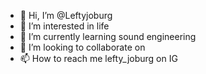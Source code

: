 - 👋 Hi, I’m @Leftyjoburg
- 👀 I’m interested in life
- 🌱 I’m currently learning sound engineering 
- 💞️ I’m looking to collaborate on 
- 📫 How to reach me lefty_joburg on IG

<!---
Leftyjoburg/Leftyjoburg is a ✨ special ✨ repository because its `README.md` (this file) appears on your GitHub profile.
You can click the Preview link to take a look at your changes.
--->
